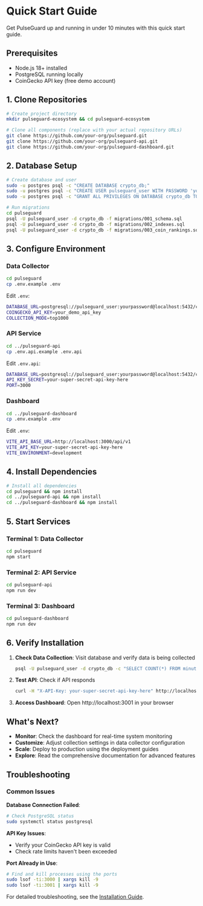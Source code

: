 # Quick Start Guide

Get PulseGuard up and running in under 10 minutes with this quick start guide.

## Prerequisites

- Node.js 18+ installed
- PostgreSQL running locally
- CoinGecko API key (free demo account)

## 1. Clone Repositories

```bash
# Create project directory
mkdir pulseguard-ecosystem && cd pulseguard-ecosystem

# Clone all components (replace with your actual repository URLs)
git clone https://github.com/your-org/pulseguard.git
git clone https://github.com/your-org/pulseguard-api.git
git clone https://github.com/your-org/pulseguard-dashboard.git
```

## 2. Database Setup

```bash
# Create database and user
sudo -u postgres psql -c "CREATE DATABASE crypto_db;"
sudo -u postgres psql -c "CREATE USER pulseguard_user WITH PASSWORD 'yourpassword';"
sudo -u postgres psql -c "GRANT ALL PRIVILEGES ON DATABASE crypto_db TO pulseguard_user;"

# Run migrations
cd pulseguard
psql -U pulseguard_user -d crypto_db -f migrations/001_schema.sql
psql -U pulseguard_user -d crypto_db -f migrations/002_indexes.sql
psql -U pulseguard_user -d crypto_db -f migrations/003_coin_rankings.sql
```

## 3. Configure Environment

### Data Collector
```bash
cd pulseguard
cp .env.example .env
```

Edit `.env`:
```bash
DATABASE_URL=postgresql://pulseguard_user:yourpassword@localhost:5432/crypto_db
COINGECKO_API_KEY=your_demo_api_key
COLLECTION_MODE=top1000
```

### API Service
```bash
cd ../pulseguard-api
cp .env.api.example .env.api
```

Edit `.env.api`:
```bash
DATABASE_URL=postgresql://pulseguard_user:yourpassword@localhost:5432/crypto_db
API_KEY_SECRET=your-super-secret-api-key-here
PORT=3000
```

### Dashboard
```bash
cd ../pulseguard-dashboard
cp .env.example .env
```

Edit `.env`:
```bash
VITE_API_BASE_URL=http://localhost:3000/api/v1
VITE_API_KEY=your-super-secret-api-key-here
VITE_ENVIRONMENT=development
```

## 4. Install Dependencies

```bash
# Install all dependencies
cd pulseguard && npm install
cd ../pulseguard-api && npm install
cd ../pulseguard-dashboard && npm install
```

## 5. Start Services

### Terminal 1: Data Collector
```bash
cd pulseguard
npm start
```

### Terminal 2: API Service
```bash
cd pulseguard-api
npm run dev
```

### Terminal 3: Dashboard
```bash
cd pulseguard-dashboard
npm run dev
```

## 6. Verify Installation

1. **Check Data Collection**: Visit database and verify data is being collected
   ```bash
   psql -U pulseguard_user -d crypto_db -c "SELECT COUNT(*) FROM minute_close;"
   ```

2. **Test API**: Check if API responds
   ```bash
   curl -H "X-API-Key: your-super-secret-api-key-here" http://localhost:3000/api/v1/system/status
   ```

3. **Access Dashboard**: Open http://localhost:3001 in your browser

## What's Next?

- **Monitor**: Check the dashboard for real-time system monitoring
- **Customize**: Adjust collection settings in data collector configuration
- **Scale**: Deploy to production using the deployment guides
- **Explore**: Read the comprehensive documentation for advanced features

## Troubleshooting

### Common Issues

**Database Connection Failed**:
```bash
# Check PostgreSQL status
sudo systemctl status postgresql
```

**API Key Issues**:
- Verify your CoinGecko API key is valid
- Check rate limits haven't been exceeded

**Port Already in Use**:
```bash
# Find and kill processes using the ports
sudo lsof -ti:3000 | xargs kill -9
sudo lsof -ti:3001 | xargs kill -9
```

For detailed troubleshooting, see the [Installation Guide](installation.md).